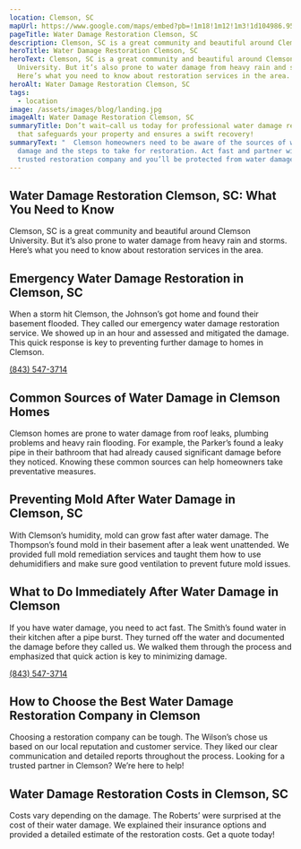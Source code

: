 ```yaml
---
location: Clemson, SC
mapUrl: https://www.google.com/maps/embed?pb=!1m18!1m12!1m3!1d104986.95606601951!2d-82.89883784991753!3d34.683927436973484!2m3!1f0!2f0!3f0!3m2!1i1024!2i768!4f13.1!3m3!1m2!1s0x88585dda01b900cb%3A0xd4000ff11bdcc047!2sClemson%2C%20SC%2C%20USA!5e0!3m2!1sen!2sph!4v1728667245377!5m2!1sen!2sph
pageTitle: Water Damage Restoration Clemson, SC
description: Clemson, SC is a great community and beautiful around Clemson University.
heroTitle: Water Damage Restoration Clemson, SC
heroText: Clemson, SC is a great community and beautiful around Clemson
  University. But it’s also prone to water damage from heavy rain and storms.
  Here’s what you need to know about restoration services in the area.
heroAlt: Water Damage Restoration Clemson, SC
tags:
  - location
image: /assets/images/blog/landing.jpg
imageAlt: Water Damage Restoration Clemson, SC
summaryTitle: Don’t wait—call us today for professional water damage restoration
  that safeguards your property and ensures a swift recovery!
summaryText: "  Clemson homeowners need to be aware of the sources of water
  damage and the steps to take for restoration. Act fast and partner with a
  trusted restoration company and you’ll be protected from water damage."
---
```

## Water Damage Restoration Clemson, SC: What You Need to Know

Clemson, SC is a great community and beautiful around Clemson University. But it’s also prone to water damage from heavy rain and storms. Here’s what you need to know about restoration services in the area.



## Emergency Water Damage Restoration in Clemson, SC

When a storm hit Clemson, the Johnson’s got home and found their basement flooded. They called our emergency water damage restoration service. We showed up in an hour and assessed and mitigated the damage. This quick response is key to preventing further damage to homes in Clemson. 

[(843) 547-3714](tel:8435473714)

## Common Sources of Water Damage in Clemson Homes

Clemson homes are prone to water damage from roof leaks, plumbing problems and heavy rain flooding. For example, the Parker’s found a leaky pipe in their bathroom that had already caused significant damage before they noticed. Knowing these common sources can help homeowners take preventative measures.



## Preventing Mold After Water Damage in Clemson, SC

With Clemson’s humidity, mold can grow fast after water damage. The Thompson’s found mold in their basement after a leak went unattended. We provided full mold remediation services and taught them how to use dehumidifiers and make sure good ventilation to prevent future mold issues.



## What to Do Immediately After Water Damage in Clemson

If you have water damage, you need to act fast. The Smith’s found water in their kitchen after a pipe burst. They turned off the water and documented the damage before they called us. We walked them through the process and emphasized that quick action is key to minimizing damage. 

[(843) 547-3714](tel:8435473714)

## How to Choose the Best Water Damage Restoration Company in Clemson

Choosing a restoration company can be tough. The Wilson’s chose us based on our local reputation and customer service. They liked our clear communication and detailed reports throughout the process. Looking for a trusted partner in Clemson? We’re here to help!



## Water Damage Restoration Costs in Clemson, SC

Costs vary depending on the damage. The Roberts’ were surprised at the cost of their water damage. We explained their insurance options and provided a detailed estimate of the restoration costs. Get a quote today!
